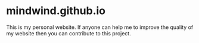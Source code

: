 # mindwind.github.io
This is my personal website. If anyone can help me to improve the quality of my website then you can contribute to this project.
